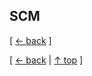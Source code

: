 ## SCM
[ [← back](https://github.com/cholnh/study-cs#-SCM-) ]



[ [← back](https://github.com/cholnh/study-cs#-SCM-) | [↑ top](https://github.com/cholnh/study-cs/blob/main/post/question/scm/index.md#SCM) ]